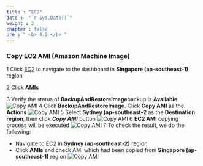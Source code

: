 ```yaml
---
title : "EC2"
date :  "`r Sys.Date()`" 
weight : 2 
chapter : false
pre : " <b> 4.2 </b> "
---
```


### Copy EC2 AMI (Amazon Machine Image)

1 Click [EC2](https://us-east-1.console.aws.amazon.com/ec2/home?region=ap-southeast-1#/) to navigate to the dashboard in **Singapore (ap-southeast-1)** region

2 Click **AMIs**

3 Verify the status of **BackupAndRestoreImage**backup is **Available**
  ![Copy AMI](/images/4.copytosecondregion/8_AIMCopy_1.png?width=90pc)
4 Click **BackupAndRestoreImage**. Click **Copy AMI** as the **Actions**
  ![Copy AMI](/images/4.copytosecondregion/9_AIMCopy_2.png?width=90pc)
5 Select **Sydney (ap-southeast-2** as the **Destination region**, then click ***Copy AMI*** button
  ![Copy AMI](/images/4.copytosecondregion/10_AIMCopy_3.png?width=90pc)
6 **EC2 AMI** copying process will be executed
  ![Copy AMI](/images/4.copytosecondregion/11_AIMCopy_4.png?width=90pc)
7 To check the result, we do the following:
 - Navigate to [EC2](https://us-east-1.console.aws.amazon.com/ec2/home?region=ap-southeast-2#/) in **Sydney (ap-southeast-2)** region
 - Click **AMIs** and check AMI which had been copied from **Singapore (ap-southeast-1)** region
   ![Copy AMI](/images/4.copytosecondregion/12_AIMCopy_5.png?width=90pc)
